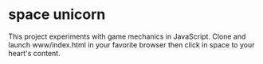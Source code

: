 # space unicorn	
This project experiments with game mechanics in JavaScript. Clone and launch www/index.html in your favorite browser then click in space to your heart's content.

